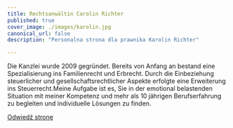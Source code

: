 ```yaml
---
title: Rechtsanwältin Carolin Richter
published: true
cover_image: ./images/karolin.jpg
canonical_url: false
description: "Personalna strona dla prawnika Karolin Richter"

---
```



Die Kanzlei wurde 2009 gegründet. Bereits von Anfang an bestand eine Spezialisierung ins Familienrecht und Erbrecht. Durch die Einbeziehung steuerlicher und gesellschaftsrechtlicher Aspekte erfolgte eine Erweiterung ins Steuerrecht.Meine Aufgabe ist es, Sie in der emotional belastenden Situation mit meiner Kompetenz und mehr als 10 jährigen Berufserfahrung zu begleiten und individuelle Lösungen zu finden.

[Odwiedź stronę](http://www.rechtsanwaeltin-carolin-richter.de)